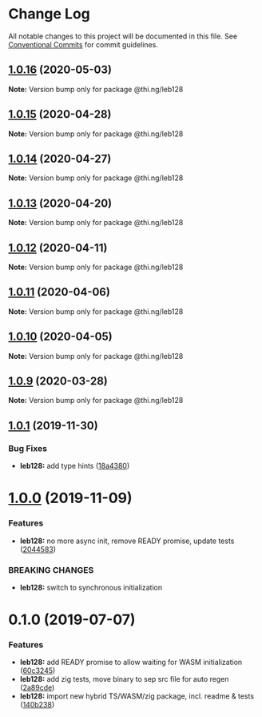 # Change Log

All notable changes to this project will be documented in this file.
See [Conventional Commits](https://conventionalcommits.org) for commit guidelines.

## [1.0.16](https://github.com/thi-ng/umbrella/compare/@thi.ng/leb128@1.0.15...@thi.ng/leb128@1.0.16) (2020-05-03)

**Note:** Version bump only for package @thi.ng/leb128





## [1.0.15](https://github.com/thi-ng/umbrella/compare/@thi.ng/leb128@1.0.14...@thi.ng/leb128@1.0.15) (2020-04-28)

**Note:** Version bump only for package @thi.ng/leb128





## [1.0.14](https://github.com/thi-ng/umbrella/compare/@thi.ng/leb128@1.0.13...@thi.ng/leb128@1.0.14) (2020-04-27)

**Note:** Version bump only for package @thi.ng/leb128





## [1.0.13](https://github.com/thi-ng/umbrella/compare/@thi.ng/leb128@1.0.12...@thi.ng/leb128@1.0.13) (2020-04-20)

**Note:** Version bump only for package @thi.ng/leb128





## [1.0.12](https://github.com/thi-ng/umbrella/compare/@thi.ng/leb128@1.0.11...@thi.ng/leb128@1.0.12) (2020-04-11)

**Note:** Version bump only for package @thi.ng/leb128





## [1.0.11](https://github.com/thi-ng/umbrella/compare/@thi.ng/leb128@1.0.10...@thi.ng/leb128@1.0.11) (2020-04-06)

**Note:** Version bump only for package @thi.ng/leb128





## [1.0.10](https://github.com/thi-ng/umbrella/compare/@thi.ng/leb128@1.0.9...@thi.ng/leb128@1.0.10) (2020-04-05)

**Note:** Version bump only for package @thi.ng/leb128





## [1.0.9](https://github.com/thi-ng/umbrella/compare/@thi.ng/leb128@1.0.8...@thi.ng/leb128@1.0.9) (2020-03-28)

**Note:** Version bump only for package @thi.ng/leb128





## [1.0.1](https://github.com/thi-ng/umbrella/compare/@thi.ng/leb128@1.0.0...@thi.ng/leb128@1.0.1) (2019-11-30)

### Bug Fixes

* **leb128:** add type hints ([18a4380](https://github.com/thi-ng/umbrella/commit/18a4380336604f4a8fc890296d5c9dce5d9c0cd2))

# [1.0.0](https://github.com/thi-ng/umbrella/compare/@thi.ng/leb128@0.1.5...@thi.ng/leb128@1.0.0) (2019-11-09)

### Features

* **leb128:** no more async init, remove READY promise, update tests ([2044583](https://github.com/thi-ng/umbrella/commit/20445837f5af1891703e1c51fe8db56e69f11c86))

### BREAKING CHANGES

* **leb128:** switch to synchronous initialization

# 0.1.0 (2019-07-07)

### Features

* **leb128:** add READY promise to allow waiting for WASM initialization ([60c3245](https://github.com/thi-ng/umbrella/commit/60c3245))
* **leb128:** add zig tests, move binary to sep src file for auto regen ([2a89cde](https://github.com/thi-ng/umbrella/commit/2a89cde))
* **leb128:** import new hybrid TS/WASM/zig package, incl. readme & tests ([140b238](https://github.com/thi-ng/umbrella/commit/140b238))
